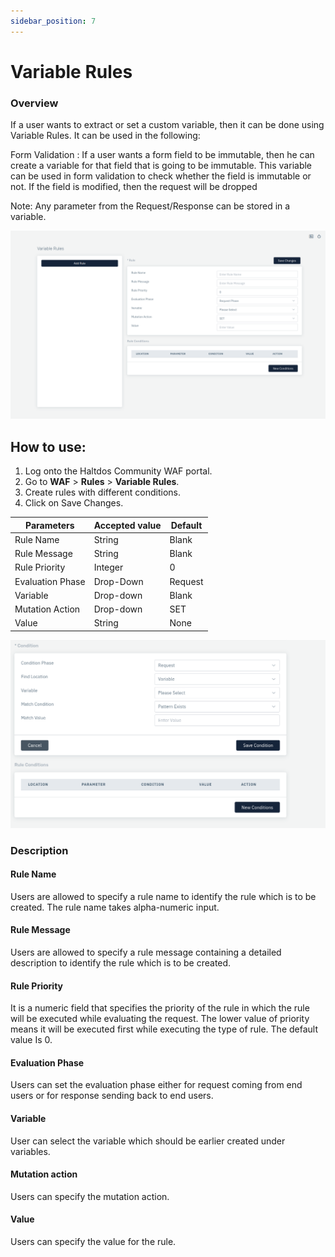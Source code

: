 ```yaml
---
sidebar_position: 7
---
```


# Variable Rules

### Overview
If a user wants to extract or set a custom variable, then it can be done using Variable Rules. It can be used in the following:

Form Validation : If a user wants a form field to be immutable, then he can create a variable for that field that is going to be immutable. This variable can be used in form validation to check whether the field is immutable or not. If the field is modified, then the request will be dropped

Note: Any parameter from the Request/Response can be stored in a variable.

![Variable Rule](/img/community-waf/variable_rule.png)

## How to use:
1. Log onto the Haltdos Community WAF portal.
2. Go to **WAF** > **Rules** > **Variable Rules**.
3. Create rules with different conditions.
4. Click on Save Changes.

| Parameters       | Accepted value |  Default |
|------------------|----------------|----------|
| Rule Name        | String         | Blank    |
| Rule Message     | String         | Blank    |
| Rule Priority    | Integer        | 0        |
| Evaluation Phase | Drop-Down      | Request  |
| Variable         | Drop-down      | Blank    |
| Mutation Action  | Drop-down      | SET      |
| Value            | String         | None     |


![Variable Rule](/img/community-waf/variablerulescondition.png)

### Description

#### Rule Name
Users are allowed to specify a rule name to identify the rule which is to be created. The rule name takes alpha-numeric input.

#### Rule Message 
Users are allowed to specify a rule message containing a detailed description to identify the rule which is to be created.

#### Rule Priority
It is a numeric field that specifies the priority of the rule in which the rule will be executed while evaluating the request. The lower value of priority means it will be executed first while executing the type of rule. The default value Is 0.

#### Evaluation Phase
Users can set the evaluation phase either for request coming from end users or for response sending back to end users.

#### Variable
User can select the variable which should be earlier created under variables.

#### Mutation action
Users can specify the mutation action.

#### Value
Users can specify the value for the rule.



